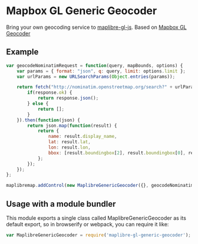 # Mapbox GL Generic Geocoder

Bring your own geocoding service to [maplibre-gl-js](https://github.com/maplibre/maplibre-gl-js).  Based on [Mapbox GL Geocoder](https://github.com/mapbox/mapbox-gl-geocoder/)

## Example
```js
var geocodeNominatimRequest = function(query, mapBounds, options) {
	var params = { format: "json", q: query, limit: options.limit };
	var urlParams = new URLSearchParams(Object.entries(params));

	return fetch("http://nominatim.openstreetmap.org/search?" + urlParams).then(function(response) {
		if(response.ok) {
			return response.json();
		} else {
			return [];
		}
	}).then(function(json) {
		return json.map(function(result) {
			return {
				name: result.display_name,
				lat: result.lat,
				lon: result.lon,
				bbox: [result.boundingbox[2], result.boundingbox[0], result.boundingbox[3], result.boundingbox[1]]
			};
		});
	});
};

maplibremap.addControl(new MaplibreGenericGeocoder({}, geocodeNominatimRequest));
```

## Usage with a module bundler

This module exports a single class called MaplibreGenericGeocoder as its default export,
so in browserify or webpack, you can require it like:

```js
var MaplibreGenericGeocoder = require('maplibre-gl-generic-geocoder');
```
